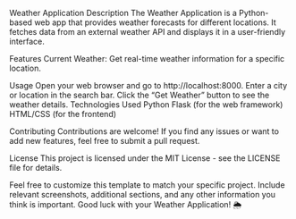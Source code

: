 Weather Application
Description
The Weather Application is a Python-based web app that provides weather forecasts for different locations. It fetches data from an external weather API and displays it in a user-friendly interface.

Features
Current Weather: Get real-time weather information for a specific location.

Usage
Open your web browser and go to http://localhost:8000.
Enter a city or location in the search bar.
Click the “Get Weather” button to see the weather details.
Technologies Used
Python
Flask (for the web framework)
HTML/CSS (for the frontend)

Contributing
Contributions are welcome! If you find any issues or want to add new features, feel free to submit a pull request.

License
This project is licensed under the MIT License - see the LICENSE file for details.

Feel free to customize this template to match your specific project. Include relevant screenshots, additional sections, and any other information you think is important. Good luck with your Weather Application! 🌦️
